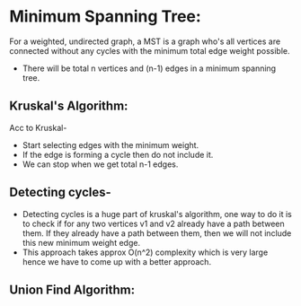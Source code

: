 # Minimum Spanning Tree:
For a weighted, undirected graph, a MST is a graph who's all vertices are connected without any cycles with the minimum total edge weight possible.
* There will be total n vertices and (n-1) edges in a minimum spanning tree.

## Kruskal's Algorithm:
Acc to Kruskal-
* Start selecting edges with the minimum weight.
* If the edge is forming a cycle then do not include it.
* We can stop when we get total n-1 edges.

## Detecting cycles-
* Detecting cycles is a huge part of kruskal's algorithm, one way to do it is to check if for any two vertices v1 and v2 already have a path between them. If they already have a path between them, then we will not include this new minimum weight edge.
* This approach takes approx O(n^2) complexity which is very large hence we have to come up with a better approach.

## Union Find Algorithm: